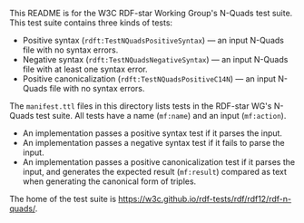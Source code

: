 This README is for the W3C RDF-star Working Group's N-Quads test suite.
This test suite contains three kinds of tests:

*  Positive syntax (`rdft:TestNQuadsPositiveSyntax`) — an input N-Quads file with no syntax errors.
*  Negative syntax (`rdft:TestNQuadsNegativeSyntax`) — an input N-Quads file with at least one syntax error.
*  Positive canonicalization (`rdft:TestNQuadsPositiveC14N`) — an input N-Quads file with no syntax errors.

The `manifest.ttl` files in this directory lists tests in the RDF-star WG's N-Quads test suite.
All tests have a name (`mf:name`) and an input (`mf:action`).

* An implementation passes a positive syntax test if it parses the
  input.
* An implementation passes a negative syntax test if it fails to parse
  the input.
* An implementation passes a positive canonicalization test if it parses the
  input, and generates the expected result (`mf:result`) compared as text when generating the canonical form of triples.

The home of the test suite is <https://w3c.github.io/rdf-tests/rdf/rdf12/rdf-n-quads/>.
